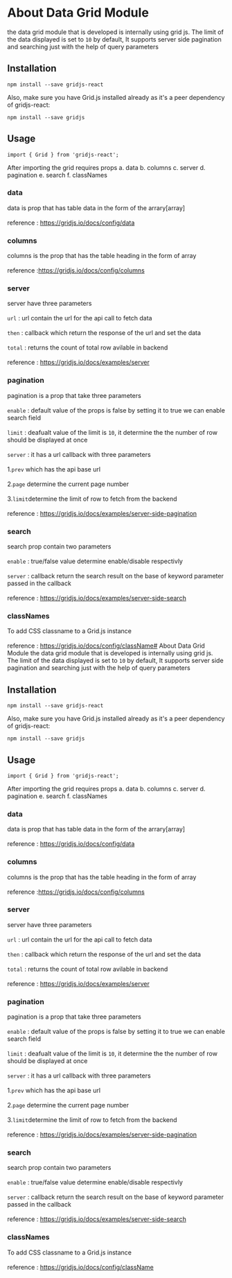 # About Data Grid Module
the data grid module that is developed is internally using grid js. The limit of the
data displayed is set to `10` by default, It supports server side pagination and searching just with the help of query parameters 
## Installation
`npm install --save gridjs-react`

Also, make sure you have Grid.js installed already as it's a peer dependency of gridjs-react:

`npm install --save gridjs`

## Usage

`import { Grid } from 'gridjs-react';`

 After importing the grid requires props 
      a. data
      b. columns
      c. server
      d. pagination
      e. search
      f. classNames

### data
data is prop that has table data in the form of the arrary[array]<br/><br/>
reference : https://gridjs.io/docs/config/data<br/>
### columns
columns is the prop that has the table heading in the form of array<br/><br/>
reference :https://gridjs.io/docs/config/columns
### server
server have three parameters <br/><br/>
    `url` : url contain the url for the api call to fetch data <br/><br/>
    `then` :  callback which return the response of the url and set the data<br/><br/>
    `total` : returns the count of total row avilable in backend <br/><br/>
reference : https://gridjs.io/docs/examples/server
### pagination
pagination is a prop that take three parameters<br/><br/>
`enable` : default value of the props is false by setting it to true we can enable search field<br/><br/>
`limit` : deafualt value of the limit is `10`, it determine the the number of row should be displayed at once <br/><br/>
`server` : it has a url callback with three parameters <br/><br/>
    1.`prev` which has the api base url<br/><br/>
    2.`page` determine the current page number<br/><br/>
    3.`limit`determine the limit of row to fetch from the backend<br/><br/>
reference : https://gridjs.io/docs/examples/server-side-pagination
### search
search prop contain two parameters<br/><br/>
    `enable` : true/false value determine enable/disable respectivly<br/><br/>
    `server` : callback return the search result on the base of keyword parameter passed in the callback<br/><br/>
reference : https://gridjs.io/docs/examples/server-side-search
### classNames
To add CSS classname to a Grid.js instance<br/><br/>
reference : https://gridjs.io/docs/config/className# About Data Grid Module
the data grid module that is developed is internally using grid js. The limit of the
data displayed is set to `10` by default, It supports server side pagination and searching just with the help of query parameters 
## Installation
`npm install --save gridjs-react`

Also, make sure you have Grid.js installed already as it's a peer dependency of gridjs-react:

`npm install --save gridjs`

## Usage

`import { Grid } from 'gridjs-react';`

 After importing the grid requires props 
      a. data
      b. columns
      c. server
      d. pagination
      e. search
      f. classNames

### data
data is prop that has table data in the form of the arrary[array]<br/><br/>
reference : https://gridjs.io/docs/config/data<br/>
### columns
columns is the prop that has the table heading in the form of array<br/><br/>
reference :https://gridjs.io/docs/config/columns
### server
server have three parameters <br/><br/>
    `url` : url contain the url for the api call to fetch data <br/><br/>
    `then` :  callback which return the response of the url and set the data<br/><br/>
    `total` : returns the count of total row avilable in backend <br/><br/>
reference : https://gridjs.io/docs/examples/server
### pagination
pagination is a prop that take three parameters<br/><br/>
`enable` : default value of the props is false by setting it to true we can enable search field<br/><br/>
`limit` : deafualt value of the limit is `10`, it determine the the number of row should be displayed at once <br/><br/>
`server` : it has a url callback with three parameters <br/><br/>
    1.`prev` which has the api base url<br/><br/>
    2.`page` determine the current page number<br/><br/>
    3.`limit`determine the limit of row to fetch from the backend<br/><br/>
reference : https://gridjs.io/docs/examples/server-side-pagination
### search
search prop contain two parameters<br/><br/>
    `enable` : true/false value determine enable/disable respectivly<br/><br/>
    `server` : callback return the search result on the base of keyword parameter passed in the callback<br/><br/>
reference : https://gridjs.io/docs/examples/server-side-search
### classNames
To add CSS classname to a Grid.js instance<br/><br/>
reference : https://gridjs.io/docs/config/className